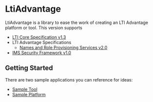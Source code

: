 # LtiAdvantage

LtiAdvantage is a library to ease the work of creating an LTI Advantage platform or tool. This version supports

- [LTI Core Specification v1.3](https://www.imsglobal.org/spec/lti/v1p3/)
- LTI Advantage Specifications
  - [Names and Role Provisioning Services v2.0](https://www.imsglobal.org/spec/lti-nrps/v2p0)
- [IMS Security Framework v1.0](https://www.imsglobal.org/spec/security/v1p0/)

## Getting Started

There are two sample applications you can reference for ideas:
- [Sample Tool](https://github.com/andyfmiller/LtiAdvantageTool)
- [Sample Platform](https://github.com/andyfmiller/LtiAdvantagePlatform)

